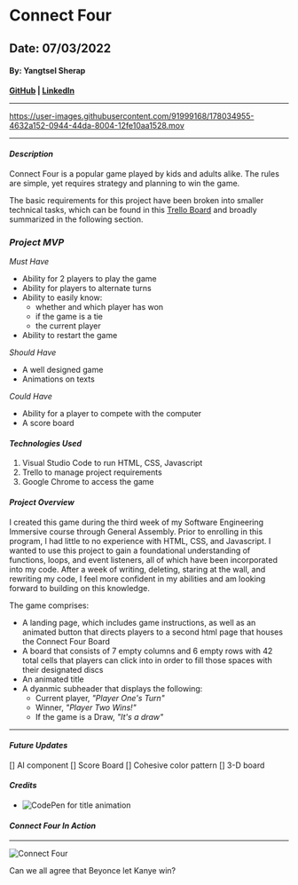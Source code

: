 # Connect Four
## Date: 07/03/2022
#### By: Yangtsel Sherap

**[GitHub](https://github.com/y-sherap) | [LinkedIn](https://www.linkedin.com/in/yangtsel-sherap-51605947/)**

***

https://user-images.githubusercontent.com/91999168/178034955-4632a152-0944-44da-8004-12fe10aa1528.mov

***

#### *Description*

Connect Four is a popular game played by kids and adults alike. The rules are simple, yet requires strategy and planning to win the game. 

The basic requirements for this project have been broken into smaller technical tasks, which can be found in this [Trello Board](https://trello.com/b/GFrzRcsE/ysherap-project-1) and broadly summarized in the following section.

### *Project MVP*

*Must Have*
* Ability for 2 players to play the game
* Ability for players to alternate turns
* Ability to easily know:
  * whether and which player has won
  * if the game is a tie
  * the current player
* Ability to restart the game

*Should Have*
* A well designed game
* Animations on texts

*Could Have*
* Ability for a player to compete with the computer
* A score board 

#### *Technologies Used*
1. Visual Studio Code to run HTML, CSS, Javascript
2. Trello to manage project requirements 
3. Google Chrome to access the game 

#### *Project Overview*
I created this game during the third week of my Software Engineering Immersive course through General Assembly. Prior to enrolling in this program, I had little to no experience with HTML, CSS, and Javascript. I wanted to use this project to gain a foundational understanding of functions, loops, and event listeners, all of which have been incorporated into my code. After a week of writing, deleting, staring at the wall, and rewriting my code, I feel more confident in my abilities and am looking forward to building on this knowledge. 

The game comprises:
* A landing page, which includes game instructions, as well as an animated button that directs players to a second html page that houses the Connect Four Board
* A board that consists of 7 empty columns and 6 empty rows with 42 total cells that players can click into in order to fill those spaces with their designated discs
* An animated title
* A dyanmic subheader that displays the following:
  * Current player, *"Player One's Turn"*
  * Winner, *"Player Two Wins!"*
  * If the game is a Draw, *"It's a draw"*

***

#### ***Future Updates***
[] AI component
[] Score Board
[] Cohesive color pattern
[] 3-D board 

#### ***Credits***
* ![CodePen](https://codepen.io/bunajianke/pen/NWWdYQJ) for title animation

#### ***Connect Four In Action***
***

![Connect Four](https://preview.redd.it/gl63rh6pj4h51.jpg?auto=webp&s=2b129ab957e4060bdfd7400d909afc2cb8e0ed1f)

Can we all agree that Beyonce let Kanye win?

